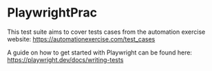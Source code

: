 # PlaywrightPrac
This test suite aims to cover tests cases from the automation exercise website: https://automationexercise.com/test_cases

A guide on how to get started with Playwright can be found here: https://playwright.dev/docs/writing-tests
